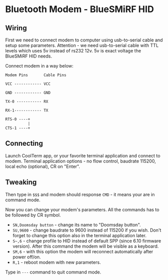 Bluetooth Modem - BlueSMiRF HID
===========

Wiring
----------

First we need to connect modem to computer using usb-to-serial cable and setup some parameters. 
Attention - we need usb-to-serial cable with TTL levels which uses 5v instead of rs232 12v.
5v is exact voltage the BlueSMiRF HID needs.

Connect modem in a way below:

```
Modem Pins       Cable Pins
            
VCC ------------ VCC

GND ------------ GND

TX-0 ----------- RX

RX-1------------ TX

RTS-0 ----+
          |
CTS-1 ----+
```

Connecting
----------

Launch CoolTerm app, or your favorite terminal application and connect to modem.
Terminal application options - no flow control, baudrate 115200, local echo (optional), CR on "Enter".

Tweaking
---------

Then type in ```$$$``` and modem should response ```CMD``` - it means your are in command mode.

Now you can change your modem's parameters. All the commands has to be followed by CR symbol.

- ```SN,Doomsday button``` - change its name to "Doomsday button".
- ```SU,9600``` - change baudrate to 9600 instead of 115200 if you wish. Don't forget to change this option also in the terminal application later.
- ```S~,6``` - change profile to HID instead of default SPP (since 6.10 firmware version). After this command the modem will be visible as a keyboard.
- ```SM,6``` - with this option the modem will reconnect automatically after power off/on.
- ```R,1``` - reboot modem with new parameters.

Type in ```---``` command to quit command mode.
